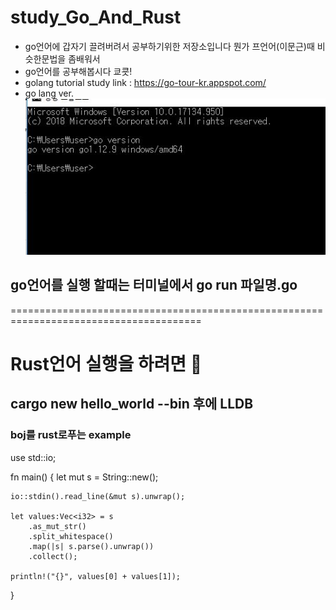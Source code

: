 # study_Go_And_Rust
- go언어에 갑자기 끌려버려서 공부하기위한 저장소입니다 뭔가 프언어(이문근)때 비슷한문법을 좀배워서 
- go언어를 공부해봅시다 쿄쿗! 
- golang tutorial study link : https://go-tour-kr.appspot.com/
- go lang ver.
![go](./go.JPG)

## go언어를 실행 할때는 터미널에서 go run 파일명.go

=======================================================================================
# Rust언어 실행을 하려면 🍙
## cargo new hello_world --bin 후에 LLDB

### boj를 rust로푸는 example

use std::io;

fn main() {
    let mut s = String::new();

    io::stdin().read_line(&mut s).unwrap();

    let values:Vec<i32> = s
        .as_mut_str()
        .split_whitespace()
        .map(|s| s.parse().unwrap())
        .collect();

    println!("{}", values[0] + values[1]);
}

